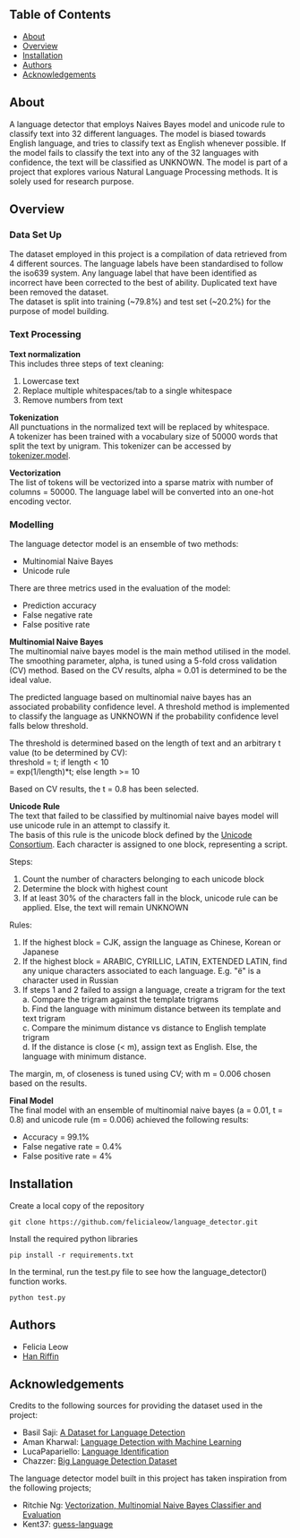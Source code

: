 ## Table of Contents 
- [About](#about)
- [Overview](#overview)
- [Installation](#installation)
- [Authors](#authors)
- [Acknowledgements](#acknowledgements)

## About <a name="about"></a>
A language detector that employs Naives Bayes model and unicode rule to classify text into 32 different languages. The model is biased towards English language, and tries to classify text as English whenever possible. If the model fails to classify the text into any of the 32 languages with confidence, the text will be classified as UNKNOWN. 
The model is part of a project that explores various Natural Language Processing methods. It is solely used for research purpose. 

## Overview <a name="overview"></a>

### Data Set Up 
The dataset employed in this project is a compilation of data retrieved from 4 different sources. The language labels have been standardised to follow the iso639 system. Any language label that have been identified as incorrect have been corrected to the best of ability. Duplicated text have been removed the dataset.  
The dataset is split into training (~79.8%) and test set (~20.2%) for the purpose of model building. 

### Text Processing 
**Text normalization**  
This includes three steps of text cleaning: 

1. Lowercase text
2. Replace multiple whitespaces/tab to a single whitespace
3. Remove numbers from text

**Tokenization**  
All punctuations in the normalized text will be replaced by whitespace.  
A tokenizer has been trained with a vocabulary size of 50000 words that split the text by unigram. This tokenizer can be accessed by [tokenizer.model](tokenizer.model).

**Vectorization**  
The list of tokens will be vectorized into a sparse matrix with number of columns = 50000. The language label will be converted into an one-hot encoding vector. 

### Modelling 
The language detector model is an ensemble of two methods:  

- Multinomial Naive Bayes 
- Unicode rule

There are three metrics used in the evaluation of the model: 

- Prediction accuracy
- False negative rate 
- False positive rate

**Multinomial Naive Bayes**  
The multinomial naive bayes model is the main method utilised in the model. The smoothing parameter, alpha, is tuned using a 5-fold cross validation (CV) method. Based on the CV results, alpha = 0.01 is determined to be the ideal value. 

The predicted language based on multinomial naive bayes has an associated probability confidence level. A threshold method is implemented to classify the language as UNKNOWN if the probability confidence level falls below threshold.  

The threshold is determined based on the length of text and an arbitrary t value (to be determined by CV):  
threshold 
= t; if length < 10  
= exp(1/length)*t; else length >= 10  

Based on CV results, the t = 0.8 has been selected.  

**Unicode Rule**  
The text that failed to be classified by multinomial naive bayes model will use unicode rule in an attempt to classify it.  
The basis of this rule is the unicode block defined by the [Unicode Consortium](https://www.unicode.org/charts/). Each character is assigned to one block, representing a script. 

Steps:  
1. Count the number of characters belonging to each unicode block 
2. Determine the block with highest count 
3. If at least 30% of the characters fall in the block, unicode rule can be applied. Else, the text will remain UNKNOWN

Rules:  
1. If the highest block = CJK, assign the language as Chinese, Korean or Japanese
2. If the highest block = ARABIC, CYRILLIC, LATIN, EXTENDED LATIN, find any unique characters associated to each language. E.g. "ё" is a character used in Russian
3. If steps 1 and 2 failed to assign a language, create a trigram for the text  
    a. Compare the trigram against the template trigrams  
    b. Find the language with minimum distance between its template and text trigram  
    c. Compare the minimum distance vs distance to English template trigram  
    d. If the distance is close (< m), assign text as English. Else, the language with minimum distance.

The margin, m, of closeness is tuned using CV; with m = 0.006 chosen based on the results. 

**Final Model**  
The final model with an ensemble of multinomial naive bayes (a = 0.01, t = 0.8) and unicode rule (m = 0.006) achieved the following results:

- Accuracy = 99.1% 
- False negative rate = 0.4% 
- False positive rate = 4%
 
## Installation <a name="installation"></a>

Create a local copy of the repository 
```
git clone https://github.com/felicialeow/language_detector.git
```

Install the required python libraries 
```
pip install -r requirements.txt
```

In the terminal, run the test.py file to see how the language_detector() function works.
```
python test.py
```

## Authors <a name="authors"></a>
- Felicia Leow
- [Han Riffin](https://github.com/hanriffin)

## Acknowledgements <a name="acknowledgements"></a>
Credits to the following sources for providing the dataset used in the project:  

- Basil Saji: [A Dataset for Language Detection](https://www.kaggle.com/datasets/basilb2s/language-detection)
- Aman Kharwal: [Language Detection with Machine Learning](https://thecleverprogrammer.com/2021/10/30/language-detection-with-machine-learning/)
- LucaPapariello: [Language Identification](https://huggingface.co/datasets/papluca/language-identification)
- Chazzer: [Big Language Detection Dataset](https://www.kaggle.com/datasets/chazzer/big-language-detection-dataset)

The language detector model built in this project has taken inspiration from the following projects; 

- Ritchie Ng: [Vectorization, Multinomial Naive Bayes Classifier and Evaluation](https://www.ritchieng.com/machine-learning-multinomial-naive-bayes-vectorization/)
- Kent37: [guess-language](https://github.com/kent37/guess-language)
